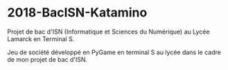 # 2018-BacISN-Katamino
Projet de bac d'ISN (Informatique et Sciences du Numérique) au Lycée Lamarck en Terminal S.

Jeu de société développé en PyGame en terminal S au lycée dans le cadre de mon projet de bac d'ISN.
